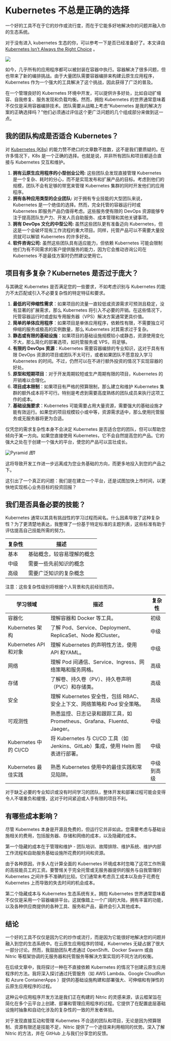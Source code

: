 # Kubernetes 不总是正确的选择

一个好的工具不在于它的炒作或流行度，而在于它能多好地解决你的问题并融入你的生态系统。

对于没有进入 kubernetes 生态的你，可以参考一下是否已经准备好了。本文译自 [Kubernetes Isn’t Always the Right Choice](https://thenewstack.io/kubernetes-isnt-always-the-right-choice/) 。

![](https://cdn.thenewstack.io/media/2023/08/3b89fa85-bike-crash-1024x646.jpg)

如今，几乎所有的应用程序都可以被封装在容器中执行。容器解决了很多问题，但也带来了新的编排挑战。由于大量团队需要容器编排来构建云原生应用程序，Kubernetes 作为一个强大的工具解决了这个挑战，因此获得了广泛的普及。

在一个管理良好的 Kubernetes 环境中开发，可以提供许多好处，比如自动扩缩容、自我修复、服务发现和负载均衡。然而，拥抱 Kubernetes 的世界通常意味着不仅仅是采用容器编排技术。团队需要从战略上考虑“Kubernetes 是我的解决方案的正确选择吗？”他们必须通过评估这个更广泛问题的几个组成部分来做到这一点。

## 我的团队构成是否适合 Kubernetes？

对 [Kubernetes (K8s)](https://thenewstack.io/kubernetes/) 的能力赞不绝口的文章数不胜数，这不是我们要质疑的。在许多情况下，K8s 是一个正确的选择。也就是说，并非所有团队和项目都适合直接与 Kubernetes 交互和维护。

1. **拥有云原生应用程序的小型创业公司:** 这些团队会发现直接管理 Kubernetes 是一个复杂、耗时的分心，而不是实现发布和扩展产品的目标。考虑到他们的规模，团队不会有足够的带宽来管理 Kubernetes 集群的同时开发他们的应用程序。
2. **拥有各种应用类型的企业团队:** 对于拥有专业技能的大型团队来说，Kubernetes 是一个绝佳的选择。然而，完全托管的容器运行时或 Kubernetes 即服务产品仍值得考虑。这些服务使有限的 DevOps 资源能够专注于提高团队生产力、开发人员自助服务、成本管理和其他关键事项。
3. **拥有 DevOps 文化的中型公司:** 虽然这些团队更有准备迈向 Kubernetes，但这是一个会破坏现有工作流程的重大项目。同样，托管产品可以不需要大量投资就可以解锁 Kubernetes 的许多好处。
4. **软件咨询公司:** 虽然这些团队具有适应能力，但依赖 Kubernetes 可能会限制他们为有不同需求的客户提供服务的能力，因为它会推动咨询公司在 Kubernetes 不是最佳方案时仍然建议使用它。

## 项目有多复杂？Kubernetes 是否过于庞大？

与其确定 Kubernetes 是否满足您的一些要求，不如考虑识别与 Kubernetes 的能力不太匹配或引入不必要复杂性的特定特征和要求。

1. **最低的可伸缩性需求**：如果项目的流量一直较低或资源需求可预测且稳定，没有显著的扩展需求，那么 Kubernetes 将引入不必要的开销。在这些情况下，托管容器运行时或虚拟专用服务器（VPS）解决方案通常更具价值。
2. **简单的单体应用程序**：如果项目是单体应用程序，依赖性有限，不需要独立可伸缩的服务或极高的实例数量，那么 Kubernetes 对其需求过于复杂。
3. **静态或有限的基础设施**：如果项目的基础设施规模较小或静态，资源使用变化不大，那么简化的部署选项，如托管服务或 VPS，将足够。
4. **有限的 DevOps 资源**：Kubernetes 需要容器编排的专业知识，这对于具有有限 DevOps 资源的项目或团队不太可行，或者如果团队不愿意投入学习 Kubernetes 的时间。不过，仍然可以在不进行额外投资的情况下实现容器的好处。
5. **原型和短期项目**：对于开发周期较短或生产周期有限的项目，Kubernetes 的开销难以合理化。
6. **项目成本限制**：如果项目有严格的预算限制，那么建立和维护 Kubernetes 集群的额外成本将不可行。特别是考虑到需要高度熟练的团队成员来执行这项工作的成本。
7. **基础设施要求**：Kubernetes 可能需要占用大量资源，需要强大的基础设施才能有效运行。如果您的项目规模较小或中等，资源需求适中，那么使用托管服务或无服务器将更为合适。

仅凭您的需求复杂性本身不会决定 Kubernetes 是否适合您的团队，但可以帮助您倾向于某一方向。如果您直接使用 Kubernetes，它不会自然提高您的产品。它的强大之处在于创建一个强大的平台，使您的产品可以茁壮成长。

![Pyramid](https://cdn.thenewstack.io/media/2023/08/2ff83db2-image1a-300x242.jpg)
*图1*

这将导致开发工作进一步远离成为您业务基础的方向，而更多地投入到您的产品之下。

这引出了一个真正的问题：我们是在建立一个平台，还是试图加快上市时间，以更快地实现核心业务目标的投资回报？

## 我们是否具备必要的技能？

Kubernetes 通常以其具有挑战性的学习过程而闻名。什么因素导致了这种复杂性？为了更清楚地表达，我整理了一份基于特定标准的主题列表，这些标准有助于评估提高自己技能所需的努力。

| 复杂性 | 描述                           |
| ------ | ------------------------------ |
| 基本   | 基础概念，较容易理解的概念   |
| 中级   | 需要一些先前知识的概念         |
| 高级   | 需要广泛知识的复杂概念         |

注意：这些复杂性级别将根据个人背景和先前经验而异。

| 学习领域           | 描述                                                       | 复杂性           |
| ------------------ | ---------------------------------------------------------- | ---------------- |
| 容器化             | 理解容器和 Docker 等工具。                                   | 初级             |
| Kubernetes 架构     | 了解 Pod、Service、Deployment、ReplicaSet、Node 和Cluster。   | 中级             |
| Kubernetes API 和对象 | 理解 Kubernetes 的声明性方法，使用 API 和YAML。                 | 中级             |
| 网络               | 理解 Pod 间通信、Service、Ingress、网络策略和服务网格。      | 高级             |
| 存储               | 了解卷、持久卷（PV）、持久卷声明（PVC）和存储类。         | 高级             |
| 安全               | 理解 Kubernetes 安全性，包括 RBAC、安全上下文、网络策略和 Pod 安全策略。 | 高级             |
| 可观测性           | 熟悉监控、日志记录和跟踪工具，如 Prometheus、Grafana、Fluentd、Jaeger。 | 中级             |
| Kubernetes 中的 CI/CD | 将 Kubernetes 与 CI/CD 工具（如 Jenkins、GitLab）集成，使用 Helm 图表进行部署。 | 中级             |
| Kubernetes 最佳实践 | 熟悉 Kubernetes 使用中的最佳实践和常见陷阱。                 | 中级到高级       |

对于缺乏必要的专业知识或没有时间学习的团队，整体开发和部署过程可能会变得令人不堪重负和缓慢，这对于时间紧迫或人手有限的项目不利。

## 有哪些成本影响？

尽管 Kubernetes 本身是开源且免费的，但运行它并非如此。您需要考虑与基础设施相关的费用，包括服务器、存储和网络的成本，以及隐藏的成本。

第一个隐藏的成本在于管理和维护 - 团队培训、故障排除、维护系统、维护内部工作流程和自助服务基础设施所花费的时间和资源。

由于各种原因，许多人在计算全面的 Kubernetes 环境成本时忽略了这项工作所需的高技能员工的工资。要警惕关于完全托管或无服务器提供的服务与自我管理的 Kubernetes 之间许多不准确的比较。它们通常未考虑员工成本以及由于花费在 Kubernetes 上而导致的失去时间的机会成本。

第二个隐藏成本与 Kubernetes 生态系统有关。拥抱 Kubernetes 世界通常意味着不仅仅是采用一个容器编排平台。这就像踏上一个广阔的大陆，拥有丰富的功能，以及各种供应商提供的各种工具、服务和产品，最终会引入其他成本。

## 结论

一个好的工具不仅仅是因为它的炒作或流行，而是因为它能很好地解决您的问题并融入到您的生态系统中。在云原生应用程序的领域，Kubernetes 无疑占据了很大一部分讨论。然而，我鼓励团队考虑通过 OpenShift、Docker Swarm 或由 Nitric 等框架协调的无服务器和托管服务等解决方案实现的不同方法的权衡。

在后续文章中，我将探讨一种在不直接依赖 Kubernetes 的情况下创建云原生应用程序的方法。我将深入探讨通过托管服务（如 AWS Lambda、Google CloudRun 和 Azure ContainerApps ）提供的基础设施构建和部署强大、可伸缩和有弹性的云原生应用程序的过程。

这种云中应用程序开发方法是我们正在构建的 Nitric 的灵感来源，该云框架旨在简化在多个云平台上创建、部署和管理应用程序的过程。它提供了在配置底层基础设施时抽象和自动化涉及的复杂性的一致的开发者体验。

对于发现直接互动和管理 Kubernetes 不合适的团队和项目，无论是因为预算限制、资源有限还是技能不足，Nitric 提供了一个途径来利用相同的优势。深入了解 Nitric 的方法，并在 GitHub 上与我们分享您的反馈。
